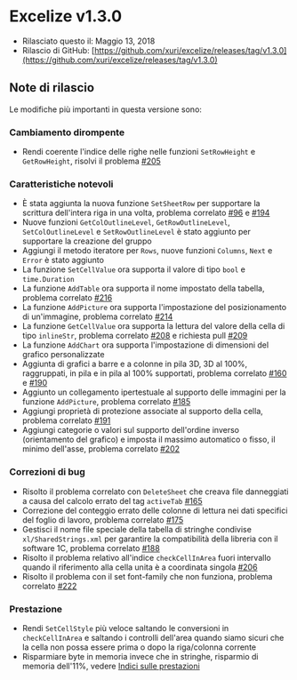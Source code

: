 # Excelize v1.3.0

* Rilasciato questo il: Maggio 13, 2018
* Rilascio di GitHub: [https://github.com/xuri/excelize/releases/tag/v1.3.0](https://github.com/xuri/excelize/releases/tag/v1.3.0)

## Note di rilascio

Le modifiche più importanti in questa versione sono:

### Cambiamento dirompente

* Rendi coerente l'indice delle righe nelle funzioni `SetRowHeight` e `GetRowHeight`, risolvi il problema [#205](https://github.com/xuri/excelize/issues/205)

### Caratteristiche notevoli

* È stata aggiunta la nuova funzione `SetSheetRow` per supportare la scrittura dell'intera riga in una volta, problema correlato [#96](https://github.com/xuri/excelize/issues/96) e [#194](https://github.com/xuri/excelize/issues/194)
* Nuove funzioni `GetColOutlineLevel`, `GetRowOutlineLevel`, `SetColOutlineLevel` e `SetRowOutlineLevel` è stato aggiunto per supportare la creazione del gruppo
* Aggiungi il metodo iteratore per `Rows`, nuove funzioni `Columns`, `Next` e `Error` è stato aggiunto
* La funzione `SetCellValue` ora supporta il valore di tipo `bool` e `time.Duration`
* La funzione `AddTable` ora supporta il nome impostato della tabella, problema correlato [#216](https://github.com/xuri/excelize/issues/216)
* La funzione `AddPicture` ora supporta l'impostazione del posizionamento di un'immagine, problema correlato [#214](https://github.com/xuri/excelize/issues/214)
* La funzione `GetCellValue` ora supporta la lettura del valore della cella di tipo `inlineStr`, problema correlato [#208](https://github.com/xuri/excelize/issues/208) e richiesta pull [#209](https://github.com/xuri/excelize/issues/209)
* La funzione `AddChart` ora supporta l'impostazione di dimensioni del grafico personalizzate
* Aggiunta di grafici a barre e a colonne in pila 3D, 3D al 100%, raggruppati, in pila e in pila al 100% supportati, problema correlato [#160](https://github.com/xuri/excelize/issues/160) e [#190](https://github.com/xuri/excelize/issues/190)
* Aggiunto un collegamento ipertestuale al supporto delle immagini per la funzione `AddPicture`, problema correlato [#185](https://github.com/xuri/excelize/issues/185)
* Aggiungi proprietà di protezione associate al supporto della cella, problema correlato [#191](https://github.com/xuri/excelize/issues/191)
* Aggiungi categorie o valori sul supporto dell'ordine inverso (orientamento del grafico) e imposta il massimo automatico o fisso, il minimo dell'asse, problema correlato [#202](https://github.com/xuri/excelize/issues/202)

### Correzioni di bug

* Risolto il problema correlato con `DeleteSheet` che creava file danneggiati a causa del calcolo errato del tag `activeTab` [#165](https://github.com/xuri/excelize/issues/165)
* Correzione del conteggio errato delle colonne di lettura nei dati specifici del foglio di lavoro, problema correlato [#175](https://github.com/xuri/excelize/issues/175)
* Gestisci il nome file speciale della tabella di stringhe condivise `xl/SharedStrings.xml` per garantire la compatibilità della libreria con il software 1C, problema correlato [#188](https://github.com/xuri/excelize/issues/188)
* Risolto il problema relativo all'indice `checkCellInArea` fuori intervallo quando il riferimento alla cella unita è a coordinata singola [#206](https://github.com/xuri/excelize/issues/206)
* Risolto il problema con il set font-family che non funziona, problema correlato [#222](https://github.com/xuri/excelize/issues/222)

### Prestazione

* Rendi `SetCellStyle` più veloce saltando le conversioni in `checkCellInArea` e saltando i controlli dell'area quando siamo sicuri che la cella non possa essere prima o dopo la riga/colonna corrente
* Risparmiare byte in memoria invece che in stringhe, risparmio di memoria dell'11%, vedere [Indici sulle prestazioni](https://github.com/xuri/excelize/wiki#performance-figures)
